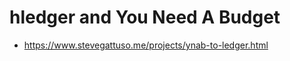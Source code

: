 # hledger and You Need A Budget
<div class=pagetoc>

<!-- toc -->
</div>

- <https://www.stevegattuso.me/projects/ynab-to-ledger.html>
